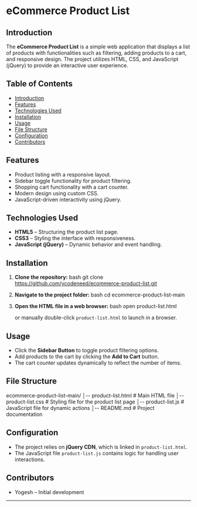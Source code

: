 # eCommerce Product List

## Introduction

The **eCommerce Product List** is a simple web application that displays a list of products with functionalities such as filtering, adding products to a cart, and responsive design. The project utilizes HTML, CSS, and JavaScript (jQuery) to provide an interactive user experience.

## Table of Contents

- [Introduction](#introduction)
- [Features](#features)
- [Technologies Used](#technologies-used)
- [Installation](#installation)
- [Usage](#usage)
- [File Structure](#file-structure)
- [Configuration](#configuration)
- [Contributors](#contributors)

## Features

- Product listing with a responsive layout.
- Sidebar toggle functionality for product filtering.
- Shopping cart functionality with a cart counter.
- Modern design using custom CSS.
- JavaScript-driven interactivity using jQuery.

## Technologies Used

- **HTML5** – Structuring the product list page.
- **CSS3** – Styling the interface with responsiveness.
- **JavaScript (jQuery)** – Dynamic behavior and event handling.

## Installation

1. **Clone the repository:**
   bash
   git clone https://github.com/ycodeneed/ecommerce-product-list.git
   
   
2. **Navigate to the project folder:**
   bash
   cd ecommerce-product-list-main
   

3. **Open the HTML file in a web browser:**
   bash
   open product-list.html
   
   or manually double-click `product-list.html` to launch in a browser.

## Usage

- Click the **Sidebar Button** to toggle product filtering options.
- Add products to the cart by clicking the **Add to Cart** button.
- The cart counter updates dynamically to reflect the number of items.

## File Structure


ecommerce-product-list-main/
│-- product-list.html     # Main HTML file
│-- product-list.css      # Styling file for the product list page
│-- product-list.js       # JavaScript file for dynamic actions
│-- README.md             # Project documentation


## Configuration

- The project relies on **jQuery CDN**, which is linked in `product-list.html`.
- The JavaScript file `product-list.js` contains logic for handling user interactions.

## Contributors

- Yogesh – Initial development

---
